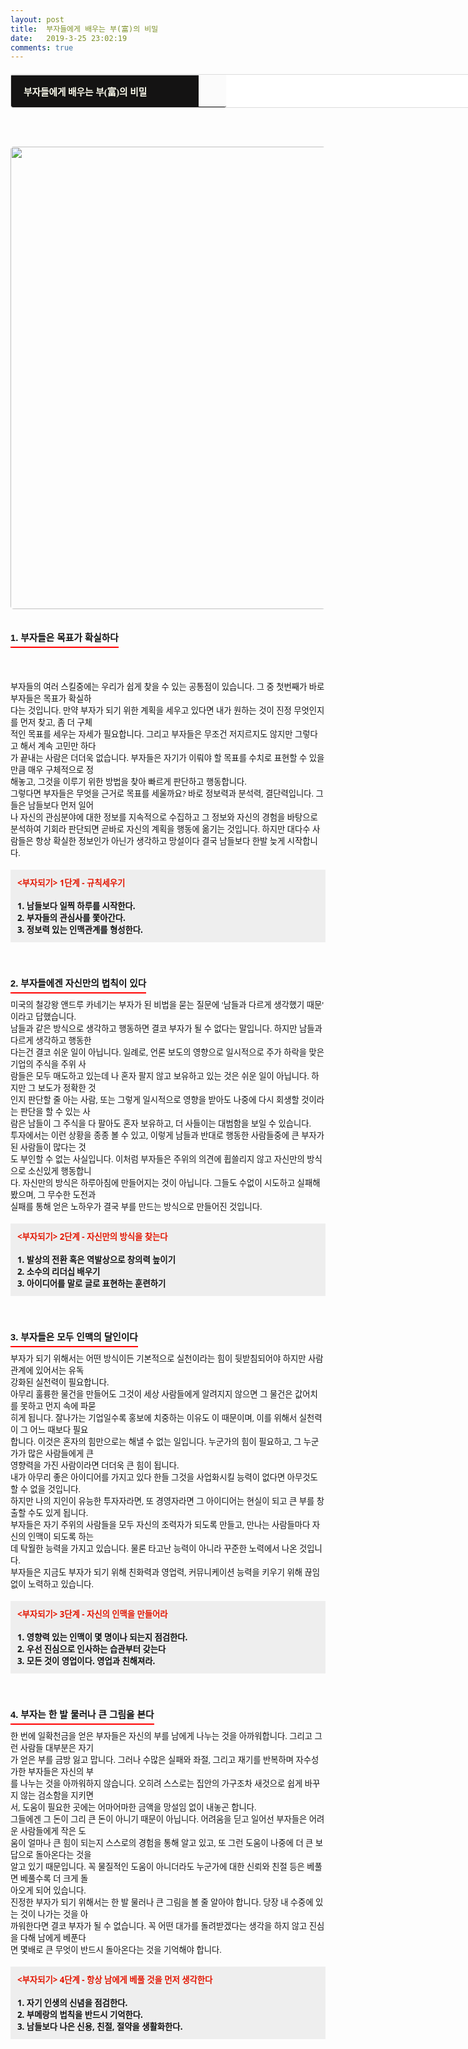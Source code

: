 ```yaml
---
layout: post
title:  부자들에게 배우는 부(富)의 비밀
date:   2019-3-25 23:02:19
comments: true
---
```



<table width="99%" style='border-radius: 3px; border: 1px solid gainsboro; border-image: none; width: 738px; color: rgb(17, 17, 17); text-transform: none; text-indent: 0px; letter-spacing: normal; font-family: "Open Sans", "Helvetica Neue", Helvetica, Arial, sans-serif; font-size: 20px; font-style: normal; font-weight: 400; margin-bottom: 30px; word-spacing: 0px; white-space: normal; border-collapse: separate; border-spacing: 0px; orphans: 2; widows: 2; font-variant-ligatures: normal; font-variant-caps: normal; -webkit-text-stroke-width: 0px; text-decoration-style: initial; text-decoration-color: initial;' bgcolor="#ffffff" cellspacing="1" cellpadding="2"><tbody style="background-color: rgb(251, 251, 251);"><tr><td width="260" style="padding: 0.75em 1em; border-top-color: gainsboro; border-bottom-color: currentColor; border-left-color: currentColor; border-top-width: 1px; border-bottom-width: 0px; border-left-width: medium; border-top-style: solid; border-bottom-style: none; border-left-style: none; border-bottom-left-radius: 3px;" bgcolor="#141313" style-="border-bottom:#141313 1px solid; border-left:#141313 1px solid; border-top:#141313 1px solid; &#10;border-right:#141313 1px solid"><span style='color: rgb(0, 0, 0); font-family: "맑은 고딕", dotum, verdana; font-size: 11pt;'><strong><span syle="font-size:11pt"><font color="#fffff0">부자들에게 배우는 부(富)의 비밀</font></span></strong></span></td><td style="border-width: 0px 0px 1px; border-style: solid; border-color: rgb(255, 255, 255) rgb(255, 255, 255) rgb(20, 19, 19); padding: 0.75em 1em; border-bottom-right-radius: 3px;"><span style="font-size: 11pt;"><font color="#000000">&nbsp;</font></span></td></tr></tbody></table><span style='color: rgb(17, 17, 17); text-transform: none; text-indent: 0px; letter-spacing: normal; font-family: "Open Sans", "Helvetica Neue", Helvetica, Arial, sans-serif; font-size: 10pt; font-style: normal; font-weight: 400; word-spacing: 0px; white-space: normal; orphans: 2; widows: 2; background-color: rgb(253, 253, 253); font-variant-ligatures: normal; font-variant-caps: normal; -webkit-text-stroke-width: 0px; text-decoration-style: initial; text-decoration-color: initial;'><p>﻿</p>
<p style="margin: 0px; padding: 0px;"></p><div class="imageblock center" style="text-align: center; clear: both;"><span data-lightbox="lightbox" data-url="https://t1.daumcdn.net/cfile/tistory/184E653D4EA4F13206?download"><img width="450" height="299" style="margin: 0px 0px 1rem; border-radius: 5px; width: 740px; height: auto; vertical-align: middle; display: block; cursor: pointer; max-width: 100%;" alt="" src="https://t1.daumcdn.net/cfile/tistory/184E653D4EA4F13206" filemime="" filename="cfile25.uf@184E653D4EA4F132062508.jpg"></span><br></div><h3 style='font: bold 11pt/normal "맑은 고딕", Dotum, sans-serif; margin: 0px; padding: 0px 0px 5px; border-bottom-color: rgb(255, 0, 0); border-bottom-width: 2px; border-bottom-style: solid; float: left; font-size-adjust: none; font-stretch: normal;'>1. 부자들은 목표가 확실하다</h3><p><br></p><div><br><span style="font-size: 10pt;">﻿</span><br><span style="font-size: 10pt;">﻿부자들의 여러 스킬중에는 우리가 쉽게 찾을 수 있는 공통점이 있습니다. 그 중 첫번째가 바로 부자들은 목표가 확실하<br>다는 것입니다. 만약 부자가 되기 위한 계획을 세우고 있다면 내가 원하는 것이 진정 무엇인지를 먼저 찾고, 좀 더 구체<br>적인 목표를 세우는 자세가 필요합니다. 그리고 부자들은 무조건 저지르지도 않지만 그렇다고 해서 계속 고민만 하다<br>가 끝내는 사람은 더더욱 없습니다. 부자들은 자기가 이뤄야 할 목표를 수치로 표현할 수 있을만큼 매우 구체적으로 정<br>해놓고, 그것을 이루기 위한 방법을 찾아 빠르게 판단하고 행동합니다.<br>그렇다면 부자들은 무엇을 근거로 목표를 세울까요? 바로 정보력과 분석력, 결단력입니다. 그들은 남들보다 먼저 일어<br>나 자신의 관심분야에 대한 정보를 지속적으로 수집하고 그 정보와 자신의 경험을 바탕으로 분석하여 기회라 판단되면 곧바로 자신의 계획을 행동에 옮기는 것입니다. 하지만 대다수 사람들은 항상 확실한 정보인가 아닌가 생각하고 망설이다 결국 남들보다 한발 늦게 시작합니다.<br><br><div class="txc-textbox" style="padding: 10px; border: 1px solid rgb(238, 238, 238); border-image: none; background-color: rgb(238, 238, 238);"><strong><font color="#e31600">&lt;부자되기&gt; 1단계 - 규칙세우기<br></font></strong><br><strong>1. 남들보다 일찍 하루를 시작한다.<br>2. 부자들의 관심사를 쫓아간다.<br>3. 정보력 있는 인맥관계를 형성한다.<br></strong></div><br><br><br><h3 style='font: bold 11pt/normal "맑은 고딕", Dotum, sans-serif; margin: 0px; padding: 0px 0px 5px; border-bottom-color: rgb(255, 0, 0); border-bottom-width: 2px; border-bottom-style: solid; float: left; font-size-adjust: none; font-stretch: normal;'>2. 부자들에겐 자신만의 법칙이 있다</h3><div><br><span style="font-size: 10pt;">﻿<br>미국의 철강왕 앤드루 카네기는 부자가 된 비법을 묻는 질문에 '남들과 다르게 생각했기 때문' 이라고 답했습니다.<span>&nbsp;</span><br>남들과 같은 방식으로 생각하고 행동하면 결코 부자가 될 수 없다는 말입니다. 하지만 남들과 다르게 생각하고 행동한<br>다는건 결코 쉬운 일이 아닙니다. 일례로, 언론 보도의 영향으로 일시적으로 주가 하락을 맞은 기업의 주식을 주위 사<br>람들은 모두 매도하고 있는데 나 혼자 팔지 않고 보유하고 있는 것은 쉬운 일이 아닙니다. 하지만 그 보도가 정확한 것<br>인지 판단할 줄 아는 사람, 또는 그렇게 일시적으로 영향을 받아도 나중에 다시 회생할 것이라는 판단을 할 수 있는 사<br>람은 남들이 그 주식을 다 팔아도 혼자 보유하고, 더 사들이는 대범함을 보일 수 있습니다.<br>투자에서는 이런 상황을 종종 볼 수 있고, 이렇게 남들과 반대로 행동한 사람들중에 큰 부자가 된 사람들이 많다는 것<br>도 부인할 수 없는 사실입니다. 이처럼 부자들은 주위의 의견에 휩쓸리지 않고 자신만의 방식으로 소신있게 행동합니<br>다. 자신만의 방식은 하루아침에 만들어지는 것이 아닙니다. 그들도 수없이 시도하고 실패해봤으며, 그 무수한 도전과<span>&nbsp;</span><br>실패를 통해 얻은 노하우가 결국 부를 만드는 방식으로 만들어진 것입니다.<br><br><div class="txc-textbox" style="padding: 10px; border: 1px solid rgb(238, 238, 238); border-image: none; background-color: rgb(238, 238, 238);"><strong><font color="#e31600">&lt;부자되기&gt; 2단계 -&nbsp;자신만의 방식을 찾는다<br><br></font>1. 발상의 전환 혹은 역발상으로 창의력 높이기<br>2. 소수의 리더십 배우기<br>3. 아이디어를 말로 글로 표현하는 훈련하기<br></strong></div><br><br><br><h3 style='font: bold 11pt/normal "맑은 고딕", Dotum, sans-serif; margin: 0px; padding: 0px 0px 5px; border-bottom-color: rgb(255, 0, 0); border-bottom-width: 2px; border-bottom-style: solid; float: left; font-size-adjust: none; font-stretch: normal;'>3. 부자들은 모두 인맥의 달인이다</h3><div><br><span style="font-size: 10pt;"><br>﻿부자가 되기 위해서는 어떤 방식이든 기본적으로 실천이라는 힘이 뒷받침되어야 하지만 사람 관계에 있어서는 유독<span>&nbsp;</span><br>강화된 실천력이 필요합니다.<span>&nbsp;</span><br>아무리 훌륭한 물건을 만들어도 그것이 세상 사람들에게 알려지지 않으면 그 물건은 값어치를 못하고 먼지 속에 파묻<br>히게 됩니다. 잘나가는 기업일수록 홍보에 치중하는 이유도 이 때문이며, 이를 위해서 실천력이 그 어느 때보다 필요<br>합니다. 이것은 혼자의 힘만으로는 해낼 수 없는 일입니다. 누군가의 힘이 필요하고, 그 누군가가 많은 사람들에게 큰<span>&nbsp;</span><br>영향력을 가진 사람이라면 더더욱 큰 힘이 됩니다.<br>내가 아무리 좋은 아이디어를 가지고 있다 한들 그것을 사업화시킬 능력이 없다면 아무것도 할 수 없을 것입니다.<span>&nbsp;</span><br>하지만 나의 지인이 유능한 투자자라면, 또 경영자라면 그 아이디어는 현실이 되고 큰 부를 창출할 수도 있게 됩니다.<br>부자들은 자기 주위의 사람들을 모두 자신의 조력자가 되도록 만들고, 만나는 사람들마다 자신의 인맥이 되도록 하는<br>데 탁월한 능력을 가지고 있습니다. 물론 타고난 능력이 아니라 꾸준한 노력에서 나온 것입니다.<span>&nbsp;</span><br>부자들은 지금도 부자가 되기 위해 친화력과 영업력, 커뮤니케이션 능력을 키우기 위해 끊임없이 노력하고 있습니다.<br><br><div class="txc-textbox" style="padding: 10px; border: 1px solid rgb(238, 238, 238); border-image: none; background-color: rgb(238, 238, 238);"><strong><font color="#e31600">&lt;부자되기&gt; 3단계 -&nbsp;자신의 인맥을 만들어라<br><br></font>1. 영향력 있는 인맥이 몇 명이나 되는지 점검한다.<br>2. 우선 진심으로 인사하는 습관부터 갖는다<br>3. 모든 것이 영업이다. 영업과 친해져라.<br></strong></div><br><br><br><h3 style='font: bold 11pt/normal "맑은 고딕", Dotum, sans-serif; margin: 0px; padding: 0px 0px 5px; border-bottom-color: rgb(255, 0, 0); border-bottom-width: 2px; border-bottom-style: solid; float: left; font-size-adjust: none; font-stretch: normal;'>4. 부자는 한 발 물러나 큰 그림을 본다</h3><div><br><br>한 번에 일확천금을 얻은 부자들은 자신의 부를 남에게 나누는 것을 아까워합니다. 그리고 그런 사람들 대부분은 자기<br>가 얻은 부를 금방 잃고 맙니다. 그러나 수많은 실패와 좌절, 그리고 재기를 반복하며 자수성가한 부자들은 자신의 부<br>를 나누는 것을 아까워하지 않습니다. 오히려 스스로는 집안의 가구조차 새것으로 쉽게 바꾸지 않는 검소함을 지키면<br>서, 도움이 필요한 곳에는 어마어마한 금액을 망설임 없이 내놓곤 합니다.<br>그들에겐 그 돈이 그리 큰 돈이 아니기 때문이 아닙니다. 어려움을 딛고 일어선 부자들은 어려운 사람들에게 작은 도<br>움이 얼마나 큰 힘이 되는지 스스로의 경험을 통해 알고 있고, 또 그런 도움이 나중에 더 큰 보답으로 돌아온다는 것을<span>&nbsp;</span><br>알고 있기 때문입니다. 꼭 물질적인 도움이 아니더라도 누군가에 대한 신뢰와 친절 등은 베풀면 베풀수록 더 크게 돌<br>아오게 되어 있습니다.<br>진정한 부자가 되기 위해서는 한 발 물러나 큰 그림을 볼 줄 알아야 합니다. 당장 내 수중에 있는 것이 나가는 것을 아<br>까워한다면 결코 부자가 될 수 없습니다. 꼭 어떤 대가를 돌려받겠다는 생각을 하지 않고 진심을 다해 남에게 베푼다<br>면 몇배로 큰 무엇이 반드시 돌아온다는 것을 기억해야 합니다.<br><br><div class="txc-textbox" style="padding: 10px; border: 1px solid rgb(238, 238, 238); border-image: none; background-color: rgb(238, 238, 238);"><strong><font color="#e31600">&lt;부자되기&gt; 4단계 - 항상 남에게 베풀 것을 먼저 생각한다<br><br></font>1. 자기 인생의 신념을 점검한다.<br>2. 부메랑의 법칙을 반드시 기억한다.<br>3. 남들보다 나은 신용, 친절, 절약을 생활화한다.</strong></div></div></span></div></span></div></span></div></span><p><br></p>